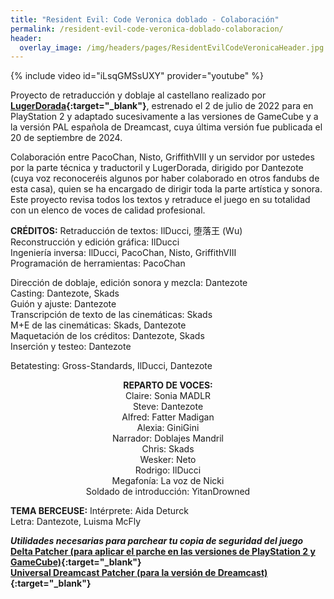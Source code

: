 ```yaml
---
title: "Resident Evil: Code Veronica doblado - Colaboración"
permalink: /resident-evil-code-veronica-doblado-colaboracion/
header:
  overlay_image: /img/headers/pages/ResidentEvilCodeVeronicaHeader.jpg
---
```

{% include video id="iLsqGMSsUXY" provider="youtube" %}

Proyecto de retraducción y doblaje al castellano realizado por **[LugerDorada](https://www.lugerdorada.com.es/){:target="_blank"}**, 
estrenado el 2 de julio de 2022 para en PlayStation 2 y adaptado sucesivamente a las versiones de GameCube y a la versión PAL española de 
Dreamcast, cuya última versión fue publicada el 20 de septiembre de 2024.

Colaboración entre PacoChan, Nisto, GriffithVIII y un servidor por ustedes por la parte técnica y traductoril y LugerDorada, dirigido por Dantezote 
(cuya voz reconoceréis algunos por haber colaborado en otros fandubs de esta casa), quien se ha encargado de dirigir toda la parte artística y sonora. 
Este proyecto revisa todos los textos y retraduce el juego en su totalidad con un elenco de voces de calidad profesional.

**CRÉDITOS:**
Retraducción de textos: IlDucci, 堕落王 (Wu)  
Reconstrucción y edición gráfica: IlDucci  
Ingeniería inversa: IlDucci, PacoChan, Nisto, GriffithVIII  
Programación de herramientas: PacoChan

Dirección de doblaje, edición sonora y mezcla: Dantezote  
Casting: Dantezote, Skads  
Guión y ajuste: Dantezote  
Transcripción de texto de las cinemáticas: Skads  
M+E de las cinemáticas: Skads, Dantezote  
Maquetación de los créditos: Dantezote, Skads  
Inserción y testeo: Dantezote

Betatesting: Gross-Standards, IlDucci, Dantezote

<center>
<b>REPARTO DE VOCES:</b><br>
Claire: Sonia MADLR<br>
Steve: Dantezote<br>
Alfred: Fatter Madigan<br>
Alexia: GiniGini<br>
Narrador: Doblajes Mandril<br>
Chris: Skads<br>
Wesker: Neto<br>
Rodrigo: IlDucci<br>
Megafonía: La voz de Nicki<br>
Soldado de introducción: YitanDrowned

</center>

**TEMA BERCEUSE:**
Intérprete: Aida Deturck  
Letra: Dantezote, Luisma McFly

_**Utilidades necesarias para parchear tu copia de seguridad del juego**_  
**[Delta Patcher (para aplicar el parche en las versiones de PlayStation 2 y GameCube)](https://github.com/marco-calautti/DeltaPatcher/releases){:target="_blank"}**  
**[Universal Dreamcast Patcher (para la versión de Dreamcast)](https://github.com/DerekPascarella/UniversalDreamcastPatcher){:target="_blank"}**  
